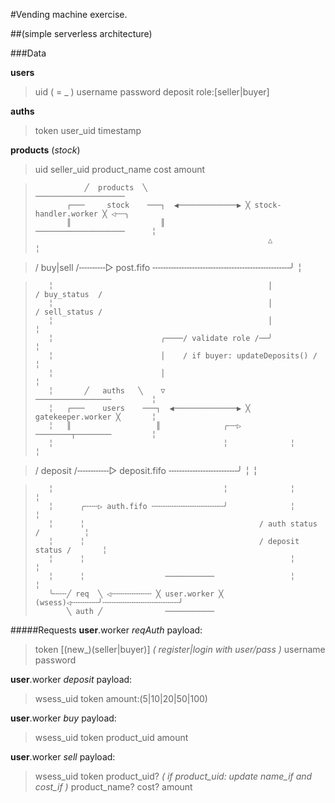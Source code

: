#Vending machine exercise.

##(simple serverless architecture)

###Data

**users**
> uid ( = <role>_<username> )
> username
> password
> deposit
> role:\[seller|buyer\]

**auths**
> token
> user_uid
> timestamp

**products** (_stock_)
> uid
> seller_uid
> product_name
> cost
> amount

  
  
>
>                ╱  products  ╲                        ────────────────────
>            ┌───     stock    ───┐  ◀─────────────▶ ╳ stock-handler.worker ╳ ◁╌╌╮ 
>            ║                    ║                    ────────────────────      ╎ 
>                                                         △                      ╎ 

>  / buy|sell /╌╌╌╌╌▷ post.fifo ╌╌╌╌╌╌╌╌╌╌╌╌╌╌╌╌╌╌╌╌╌╌╌╌╌╌╯                      ╎ 

>        ╎                                                │                / buy_status  /
>        ╎                                                │                / sell_status /
>        ╎                                                │                      ╎
>        ╎                        ╭────/ validate role /──╯                      ╎
>        ╎                        │    / if buyer: updateDeposits() /            ╎
>        ╎                        │                                              ╎
>        ╎       ╱   auths   ╲    ▽                    ─────────────────         ╎
>        ╎   ┌───    users    ───┐  ◀──────────────▶ ╳ gatekeeper.worker ╳       ╎
>        ╎   ║                   ║              ╭╌╌▷   ────────┬────────         ╎
>        ╎                                      ╎              ╎                 ╎
  
>  / deposit /╌╌╌╌╌╌▷ deposit.fifo ╌╌╌╌╌╌╌╌╌╌╌╌╌╯              ╎                 ╎

>        ╎                                      ╎              ╎                 ╎
>        ╎      ╭╌╌╌▷ auth.fifo ╌╌╌╌╌╌╌╌╌╌╌╌╌╌╌╌╯              ╎                 ╎
>        ╎      ╎                                       / auth status /          ╎
>        ╎      ╎                                       / deposit status /       ╎
>        ╎      ╎                                              ╎                 ╎
>        ╎      ╎                  ───────────                 ╎                 ╎
>        ╰╌╌╌╱ req  ╲ ◁╌╌╌╌╌╌╌╌╌ ╳ user.worker ╳ (wsess)◁╌╌╌╌╌╌╯╌╌╌╌╌╌╌╌╌╌╌╌╌╌╌╌╌╯
>            ╲ auth ╱              ───────────


#####Requests
**user**.worker _reqAuth_ payload:
> token [(new_)(seller|buyer)] _( register|login with user/pass )_
> username
> password

**user**.worker _deposit_ payload:
> wsess_uid
> token
> amount:(5|10|20|50|100)

**user**.worker _buy_ payload:
> wsess_uid
> token
> product_uid
> amount

**user**.worker _sell_ payload:
> wsess_uid
> token
> product_uid? _( if product\_uid: update name_if and cost_if )_
> product_name?
> cost?
> amount
